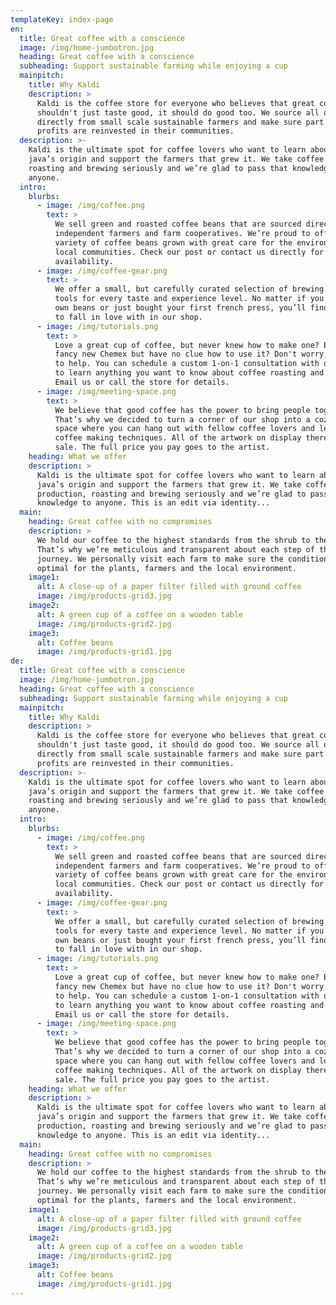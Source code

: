 ```yaml
---
templateKey: index-page
en:
  title: Great coffee with a conscience
  image: /img/home-jumbotron.jpg
  heading: Great coffee with a conscience
  subheading: Support sustainable farming while enjoying a cup
  mainpitch:
    title: Why Kaldi
    description: >
      Kaldi is the coffee store for everyone who believes that great coffee
      shouldn't just taste good, it should do good too. We source all of our beans
      directly from small scale sustainable farmers and make sure part of the
      profits are reinvested in their communities.
  description: >-
    Kaldi is the ultimate spot for coffee lovers who want to learn about their
    java’s origin and support the farmers that grew it. We take coffee production,
    roasting and brewing seriously and we’re glad to pass that knowledge to
    anyone.
  intro:
    blurbs:
      - image: /img/coffee.png
        text: >
          We sell green and roasted coffee beans that are sourced directly from
          independent farmers and farm cooperatives. We’re proud to offer a
          variety of coffee beans grown with great care for the environment and
          local communities. Check our post or contact us directly for current
          availability.
      - image: /img/coffee-gear.png
        text: >
          We offer a small, but carefully curated selection of brewing gear and
          tools for every taste and experience level. No matter if you roast your
          own beans or just bought your first french press, you’ll find a gadget
          to fall in love with in our shop.
      - image: /img/tutorials.png
        text: >
          Love a great cup of coffee, but never knew how to make one? Bought a
          fancy new Chemex but have no clue how to use it? Don't worry, we’re here
          to help. You can schedule a custom 1-on-1 consultation with our baristas
          to learn anything you want to know about coffee roasting and brewing.
          Email us or call the store for details.
      - image: /img/meeting-space.png
        text: >
          We believe that good coffee has the power to bring people together.
          That’s why we decided to turn a corner of our shop into a cozy meeting
          space where you can hang out with fellow coffee lovers and learn about
          coffee making techniques. All of the artwork on display there is for
          sale. The full price you pay goes to the artist.
    heading: What we offer
    description: >
      Kaldi is the ultimate spot for coffee lovers who want to learn about their
      java’s origin and support the farmers that grew it. We take coffee
      production, roasting and brewing seriously and we’re glad to pass that
      knowledge to anyone. This is an edit via identity...
  main:
    heading: Great coffee with no compromises
    description: >
      We hold our coffee to the highest standards from the shrub to the cup.
      That’s why we’re meticulous and transparent about each step of the coffee’s
      journey. We personally visit each farm to make sure the conditions are
      optimal for the plants, farmers and the local environment.
    image1:
      alt: A close-up of a paper filter filled with ground coffee
      image: /img/products-grid3.jpg
    image2:
      alt: A green cup of a coffee on a wooden table
      image: /img/products-grid2.jpg
    image3:
      alt: Coffee beans
      image: /img/products-grid1.jpg
de:
  title: Great coffee with a conscience
  image: /img/home-jumbotron.jpg
  heading: Great coffee with a conscience
  subheading: Support sustainable farming while enjoying a cup
  mainpitch:
    title: Why Kaldi
    description: >
      Kaldi is the coffee store for everyone who believes that great coffee
      shouldn't just taste good, it should do good too. We source all of our beans
      directly from small scale sustainable farmers and make sure part of the
      profits are reinvested in their communities.
  description: >-
    Kaldi is the ultimate spot for coffee lovers who want to learn about their
    java’s origin and support the farmers that grew it. We take coffee production,
    roasting and brewing seriously and we’re glad to pass that knowledge to
    anyone.
  intro:
    blurbs:
      - image: /img/coffee.png
        text: >
          We sell green and roasted coffee beans that are sourced directly from
          independent farmers and farm cooperatives. We’re proud to offer a
          variety of coffee beans grown with great care for the environment and
          local communities. Check our post or contact us directly for current
          availability.
      - image: /img/coffee-gear.png
        text: >
          We offer a small, but carefully curated selection of brewing gear and
          tools for every taste and experience level. No matter if you roast your
          own beans or just bought your first french press, you’ll find a gadget
          to fall in love with in our shop.
      - image: /img/tutorials.png
        text: >
          Love a great cup of coffee, but never knew how to make one? Bought a
          fancy new Chemex but have no clue how to use it? Don't worry, we’re here
          to help. You can schedule a custom 1-on-1 consultation with our baristas
          to learn anything you want to know about coffee roasting and brewing.
          Email us or call the store for details.
      - image: /img/meeting-space.png
        text: >
          We believe that good coffee has the power to bring people together.
          That’s why we decided to turn a corner of our shop into a cozy meeting
          space where you can hang out with fellow coffee lovers and learn about
          coffee making techniques. All of the artwork on display there is for
          sale. The full price you pay goes to the artist.
    heading: What we offer
    description: >
      Kaldi is the ultimate spot for coffee lovers who want to learn about their
      java’s origin and support the farmers that grew it. We take coffee
      production, roasting and brewing seriously and we’re glad to pass that
      knowledge to anyone. This is an edit via identity...
  main:
    heading: Great coffee with no compromises
    description: >
      We hold our coffee to the highest standards from the shrub to the cup.
      That’s why we’re meticulous and transparent about each step of the coffee’s
      journey. We personally visit each farm to make sure the conditions are
      optimal for the plants, farmers and the local environment.
    image1:
      alt: A close-up of a paper filter filled with ground coffee
      image: /img/products-grid3.jpg
    image2:
      alt: A green cup of a coffee on a wooden table
      image: /img/products-grid2.jpg
    image3:
      alt: Coffee beans
      image: /img/products-grid1.jpg
---
```

